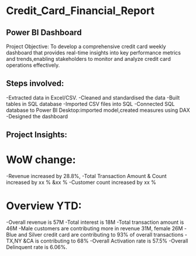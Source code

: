 # Credit_Card_Financial_Report
## Power BI Dashboard
 Project Objective: To develop a comprehensive credit card weekly dashboard that provides real-time insights into key performance metrics and trends,enabling     stakeholders to monitor and analyze credit card operations effectively. 
## Steps involved:
 -Extracted data in Excel/CSV.
 -Cleaned and standardised the data
 -Built tables in SQL database
 -Imported CSV files into SQL
 -Connected SQL database to Power BI Desktop:imported model,created measures using DAX
 -Designed the dashboard
## Project Insights:
 # WoW change:
  -Revenue increased by 28.8%,
  -Total Transaction Amount & Count increased by xx % &xx %
  -Customer count increased by xx %
 # Overview YTD:
  -Overall revenue is 57M
  -Total interest is 18M
  -Total transaction amount is 46M
  -Male customers are contributing more in revenue 31M, female 26M
  -Blue and Silver credit card are contributing to 93% of overall transactions
  -TX,NY &CA is contributing to 68%
  -Overall Activation rate is 57.5%
  -Overall Delinquent rate is 6.06%.
